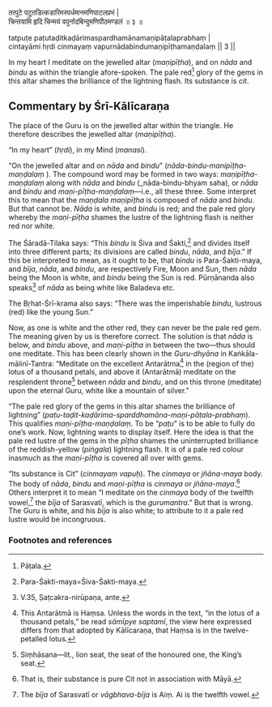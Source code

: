 तत्पुटे पटुतडित्कडारिमस्पर्धमानमणिपाटलप्रभं |\
चिन्तयामि हृदि चिन्मयं वपुर्नादबिन्दुमणिपीठमण्डलं ॥ ३ ॥

tatpuṭe paṭutaḍitkaḍārimaspardhamānamaṇipāṭalaprabhaṃ |\
cintayāmi hṛdi cinmayaṃ vapurnādabindumaṇipīṭhamaṇḍalaṃ || 3 ||

In my heart I meditate on the jewelled altar (_maṇipīṭha_), and on _nāda_ and
_bindu_ as within the triangle afore-spoken. The pale red[^1] glory of the gems
in this altar shames the brilliance of the lightning flash. Its substance is
_cit_.

## Commentary by Śrī-Kālīcaraṇa

The place of the Guru is on the jewelled altar within the triangle. He therefore
describes the jewelled altar (_maṇipīṭha_).

“In my heart” (_hṛdi_), in my Mind (_manasi_).

“On the jewelled altar and on _nāda_ and _bindu_”
(_nāda-bindu-manipīṭha-maṇḍalaṃ_ ). The compound word may be formed in two ways:
_maṇipīṭha-maṇḍalaṃ_ along with _nāda_ and _bindu_ (_nāda-bindu-bhyam saha), or
_nāda_ and _bindu_ and _maṇi-pīṭha-maṇḍalaṃ_—i.e., all these three. Some
interpret this to mean that the _maṇḍala maṇipīṭha_ is composed of _nāda_ and
_bindu_. But that cannot be. _Nāda_ is white, and _bindu_ is red; and the pale
red glory whereby the _maṇi-pīṭha_ shames the lustre of the lightning flash is
neither red nor white.

The Śāradā-Tilaka says: “This _bindu_ is Śiva and Śakti,[^2] and divides itself
into three different parts; its divisions are called _bindu_, _nāda_, and
_bīja_.” If this be interpreted to mean, as it ought to be, that _bindu_ is
Para-Śakti-maya, and _bīja_, _nāda_, and _bindu_, are respectively Fire, Moon
and Sun, then _nāda_ being the Moon is white, and _bindu_ being the Sun is red.
Pūrṇānanda also speaks[^3] of _nāda_ as being white like Baladeva etc.

The Bṛhat-Śrī-krama also says: “There was the imperishable _bindu_, lustrous
(red) like the young Sun.”

Now, as one is white and the other red, they can never be the pale red gem. The
meaning given by us is therefore correct. The solution is that _nāda_ is below,
and _bindu_ above, and _maṇi-pīṭha_ in between the two—thus should one meditate.
This has been clearly shown in the _Guru-dhyāna_ in Kaṅkāla-mālinī-Tantra:
“Meditate on the excellent Antarātma[^4] in the (region of the) lotus of a
thousand petals, and above it (Antarātmā) meditate on the resplendent throne[^5]
between _nāda_ and _bindu_, and on this throne (meditate) upon the eternal Guru,
white like a mountain of silver.”

“The pale red glory of the gems in this altar shames the brilliance of
lightning” (_paṭu-taḍit-kaḍārima-sparddhamāna-maṇi-pāṭala-prabhaṃ_). This
qualifies _maṇi-pīṭha-maṇḍalaṃ_. To be “_paṭu_” is to be able to fully do one’s
work. Now, lightning wants to display itself. Here the idea is that the pale red
lustre of the gems in the _pīṭha_ shames the uninterrupted brilliance of the
reddish-yellow (_piṅgala_) lightning flasḥ. It is of a pale red colour inasmuch
as the _maṇi-pīṭha_ is covered all over with gems.

“Its substance is Cit” (_cinmayaṃ vapuḥ_). The _cinmaya_ or _jñāna-maya_ body.
The body of _nāda_, _bindu_ and _maṇi-pīṭha_ is _cinmaya_ or _jñāna-maya_.[^6]
Others interpret it to mean “I meditate on the _cinmaya_ body of the twelfth
vowel,[^7] the _bīja_ of Sarasvatī, which is the _gurumantra_.” But that is
wrong. The Guru is white, and his _bīja_ is also white; to attribute to it a
pale red lustre would be incongruous.

### Footnotes and references

[^1]: Pāṭala.

[^2]: Para-Śakti-maya=Śiva-Śakti-maya.

[^3]: V.35, Ṣaṭcakra-nirūpaṇa, ante.

[^4]: This Antarātmā is Haṃsa. Unless the words in the text, “in the lotus of a
thousand petals,” be read _sāmīpye saptamī_, the view here expressed differs
from that adopted by Kālīcaraṇa, that Haṃsa is in the twelve-petalled lotus.

[^5]: Siṃhāsana—lit., lion seat, the seat of the honoured one, the King’s seat.

[^6]: That is, their substance is pure Cit not in association with Māyā.

[^7]: The _bīja_ of Sarasvatī or _vāgbhava-bīja_ is Aiṃ. Ai is the twelfth
vowel.
